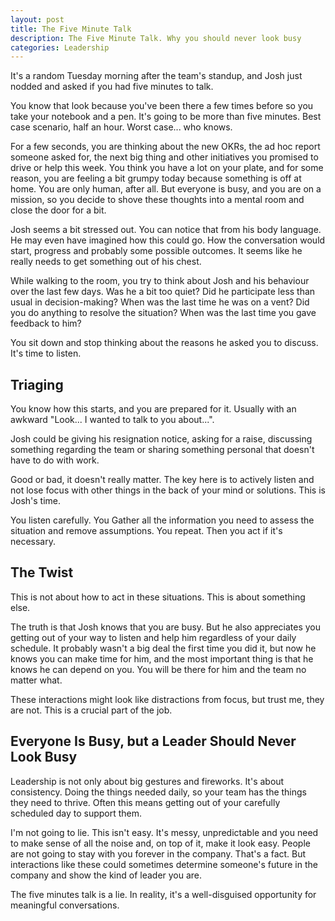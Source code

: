 ```yaml
---
layout: post
title: The Five Minute Talk
description: The Five Minute Talk. Why you should never look busy
categories: Leadership
---
```


It's a random Tuesday morning after the team's standup, and Josh just nodded and asked if you had five minutes to talk.

You know that look because you've been there a few times before so you take your notebook and a pen. It's going to be more than five minutes. Best case scenario, half an hour. Worst case... who knows.

For a few seconds, you are thinking about the new OKRs, the ad hoc report someone asked for, the next big thing and other initiatives you promised to drive or help this week. You think you have a lot on your plate, and for some reason, you are feeling a bit grumpy today because something is off at home. You are only human, after all. But everyone is busy, and you are on a mission, so you decide to shove these thoughts into a mental room and close the door for a bit.

Josh seems a bit stressed out. You can notice that from his body language. He may even have imagined how this could go. How the conversation would start, progress and probably some possible outcomes. It seems like he really needs to get something out of his chest.

While walking to the room, you try to think about Josh and his behaviour over the last few days. Was he a bit too quiet? Did he participate less than usual in decision-making? When was the last time he was on a vent? Did you do anything to resolve the situation? When was the last time you gave feedback to him?

You sit down and stop thinking about the reasons he asked you to discuss. It's time to listen.

## Triaging

You know how this starts, and you are prepared for it. Usually with an awkward "Look... I wanted to talk to you about...".

Josh could be giving his resignation notice, asking for a raise, discussing something regarding the team or sharing something personal that doesn't have to do with work.

Good or bad, it doesn't really matter. The key here is to actively listen and not lose focus with other things in the back of your mind or solutions. This is Josh's time.

You listen carefully. You Gather all the information you need to assess the situation and remove assumptions. You repeat. Then you act if it's necessary.

## The Twist

This is not about how to act in these situations. This is about something else.

The truth is that Josh knows that you are busy. But he also appreciates you getting out of your way to listen and help him regardless of your daily schedule. It probably wasn't a big deal the first time you did it, but now he knows you can make time for him, and the most important thing is that he knows he can depend on you. You will be there for him and the team no matter what.

These interactions might look like distractions from focus, but trust me, they are not. This is a crucial part of the job.

## Everyone Is Busy, but a Leader Should Never Look Busy

Leadership is not only about big gestures and fireworks. It's about consistency. Doing the things needed daily, so your team has the things they need to thrive. Often this means getting out of your carefully scheduled day to support them.

I'm not going to lie. This isn't easy. It's messy, unpredictable and you need to make sense of all the noise and, on top of it, make it look easy. People are not going to stay with you forever in the company. That's a fact. But interactions like these could sometimes determine someone's future in the company and show the kind of leader you are.

The five minutes talk is a lie. In reality, it's a well-disguised opportunity for meaningful conversations.
